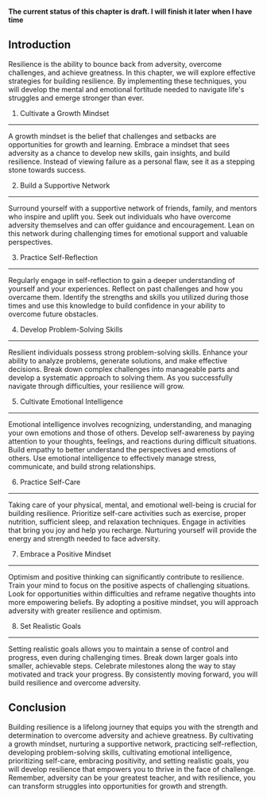 **The current status of this chapter is draft. I will finish it later when I have time**

Introduction
------------

Resilience is the ability to bounce back from adversity, overcome challenges, and achieve greatness. In this chapter, we will explore effective strategies for building resilience. By implementing these techniques, you will develop the mental and emotional fortitude needed to navigate life's struggles and emerge stronger than ever.

1. Cultivate a Growth Mindset
-----------------------------

A growth mindset is the belief that challenges and setbacks are opportunities for growth and learning. Embrace a mindset that sees adversity as a chance to develop new skills, gain insights, and build resilience. Instead of viewing failure as a personal flaw, see it as a stepping stone towards success.

2. Build a Supportive Network
-----------------------------

Surround yourself with a supportive network of friends, family, and mentors who inspire and uplift you. Seek out individuals who have overcome adversity themselves and can offer guidance and encouragement. Lean on this network during challenging times for emotional support and valuable perspectives.

3. Practice Self-Reflection
---------------------------

Regularly engage in self-reflection to gain a deeper understanding of yourself and your experiences. Reflect on past challenges and how you overcame them. Identify the strengths and skills you utilized during those times and use this knowledge to build confidence in your ability to overcome future obstacles.

4. Develop Problem-Solving Skills
---------------------------------

Resilient individuals possess strong problem-solving skills. Enhance your ability to analyze problems, generate solutions, and make effective decisions. Break down complex challenges into manageable parts and develop a systematic approach to solving them. As you successfully navigate through difficulties, your resilience will grow.

5. Cultivate Emotional Intelligence
-----------------------------------

Emotional intelligence involves recognizing, understanding, and managing your own emotions and those of others. Develop self-awareness by paying attention to your thoughts, feelings, and reactions during difficult situations. Build empathy to better understand the perspectives and emotions of others. Use emotional intelligence to effectively manage stress, communicate, and build strong relationships.

6. Practice Self-Care
---------------------

Taking care of your physical, mental, and emotional well-being is crucial for building resilience. Prioritize self-care activities such as exercise, proper nutrition, sufficient sleep, and relaxation techniques. Engage in activities that bring you joy and help you recharge. Nurturing yourself will provide the energy and strength needed to face adversity.

7. Embrace a Positive Mindset
-----------------------------

Optimism and positive thinking can significantly contribute to resilience. Train your mind to focus on the positive aspects of challenging situations. Look for opportunities within difficulties and reframe negative thoughts into more empowering beliefs. By adopting a positive mindset, you will approach adversity with greater resilience and optimism.

8. Set Realistic Goals
----------------------

Setting realistic goals allows you to maintain a sense of control and progress, even during challenging times. Break down larger goals into smaller, achievable steps. Celebrate milestones along the way to stay motivated and track your progress. By consistently moving forward, you will build resilience and overcome adversity.

Conclusion
----------

Building resilience is a lifelong journey that equips you with the strength and determination to overcome adversity and achieve greatness. By cultivating a growth mindset, nurturing a supportive network, practicing self-reflection, developing problem-solving skills, cultivating emotional intelligence, prioritizing self-care, embracing positivity, and setting realistic goals, you will develop resilience that empowers you to thrive in the face of challenge. Remember, adversity can be your greatest teacher, and with resilience, you can transform struggles into opportunities for growth and strength.
